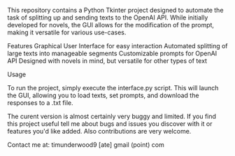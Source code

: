 This repository contains a Python Tkinter project designed to automate the task of 
splitting up and sending texts to the OpenAI API. While initially developed for novels,
the GUI allows for the modification of the prompt, making it versatile for various use-cases.

Features
Graphical User Interface for easy interaction
Automated splitting of large texts into manageable segments
Customizable prompts for OpenAI API
Designed with novels in mind, but versatile for other types of text

Usage

To run the project, simply execute the interface.py script. This will launch the GUI, 
allowing you to load texts, set prompts, and download the responses to a .txt file.

The curent version is almost certainly very buggy and limited. If you find this project useful tell
me about bugs and issues you discover with it or features you'd like added. Also contributions are
very welcome.

Contact me at: timunderwood9 [ate] gmail (point) com
